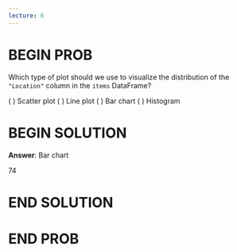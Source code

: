 ```yaml
---
lecture: 6
---
```


# BEGIN PROB

Which type of plot should we use to visualize the distribution of the
`"Location"` column in the `items` DataFrame?

( ) Scatter plot
( ) Line plot
( ) Bar chart
( ) Histogram

# BEGIN SOLUTION

**Answer**: Bar chart

<average>74</average>

# END SOLUTION

# END PROB